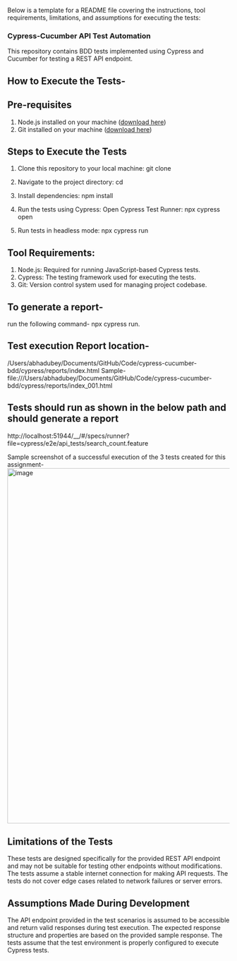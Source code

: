 
Below is a template for a README file covering the instructions, tool requirements, limitations, and assumptions for executing the tests:

### Cypress-Cucumber API Test Automation
This repository contains BDD tests implemented using Cypress and Cucumber for testing a REST API endpoint.

## How to Execute the Tests-

## Pre-requisites
1. Node.js installed on your machine ([download here](https://nodejs.org/en))
2. Git installed on your machine ([download here](https://git-scm.com/))


## Steps to Execute the Tests
1. Clone this repository to your local machine:
git clone <repository-url>

2. Navigate to the project directory: 
cd <project-directory>

3. Install dependencies:
   npm install

4. Run the tests using Cypress:
   Open Cypress Test Runner:
   npx cypress open

5.  Run tests in headless mode:
    npx cypress run

## Tool Requirements: 
 1. Node.js: Required for running JavaScript-based Cypress tests.
 2. Cypress: The testing framework used for executing the tests.
 3. Git: Version control system used for managing project codebase.

## To generate a report- 
run the following command- npx cypress run.

## Test execution Report location-
/Users/abhadubey/Documents/GitHub/Code/cypress-cucumber-bdd/cypress/reports/index.html
Sample-
file:///Users/abhadubey/Documents/GitHub/Code/cypress-cucumber-bdd/cypress/reports/index_001.html


## Tests should run as shown in the below path and should generate a report
http://localhost:51944/__/#/specs/runner?file=cypress/e2e/api_tests/search_count.feature

Sample screenshot of a successful execution of the 3 tests created for this assignment-
<img width="806" alt="image" src="https://github.com/AbhaDubey7/Code/assets/166500415/086c6752-7dce-4e25-9f41-f5ed06766913">


## Limitations of the Tests
These tests are designed specifically for the provided REST API endpoint and may not be suitable for testing other endpoints without modifications.
The tests assume a stable internet connection for making API requests.
The tests do not cover edge cases related to network failures or server errors.

## Assumptions Made During Development
The API endpoint provided in the test scenarios is assumed to be accessible and return valid responses during test execution.
The expected response structure and properties are based on the provided sample response.
The tests assume that the test environment is properly configured to execute Cypress tests.
